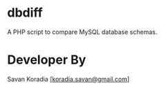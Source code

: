 dbdiff
======

A PHP script to compare MySQL database schemas.

Developer By
============
Savan Koradia [koradia.savan@gmail.com]
